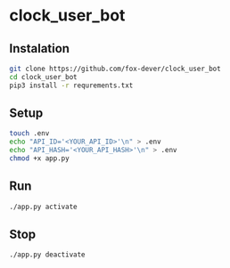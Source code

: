 # clock_user_bot

## Instalation
```bash
git clone https://github.com/fox-dever/clock_user_bot
cd clock_user_bot
pip3 install -r requrements.txt
```

## Setup
```bash
touch .env
echo "API_ID='<YOUR_API_ID>'\n" > .env
echo "API_HASH='<YOUR_API_HASH>'\n" > .env
chmod +x app.py
```

## Run
```bash
./app.py activate
```

## Stop
```bash
./app.py deactivate
```
